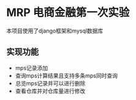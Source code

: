 # MRP 电商金融第一次实验
本项目使用了django框架和mysql数据库

## 实现功能
- mps记录添加
- 查询mps计算结果且支持多条mps同时查询
- 总览mps记录并可以进行删除
- 查看仓库并对仓库量进行修改
